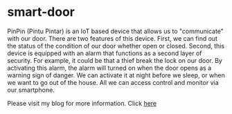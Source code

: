 # smart-door

PinPin (Pintu Pintar) is an IoT based device that allows us to "communicate" with our door. There are two features of this device. First, we can find out the status of the condition of our door whether open or closed. Second, this device is equipped with an alarm that functions as a second layer of security. For example, it could be that a thief break the lock on our door. By activating this alarm, the alarm will turned on when the door opens as a warning sign of danger. We can activate it at night before we sleep, or when we want to go out of the house. All we can access control and monitor via our smartphone.

Please visit my blog for more information. Click [here](https://medium.com/@elvandry13/pinpin-pintu-pintar-menggunakan-iot-platform-antares-3ccbdd907a7e)
